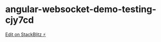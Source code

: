 # angular-websocket-demo-testing-cjy7cd

[Edit on StackBlitz ⚡️](https://stackblitz.com/edit/angular-websocket-demo-testing-cjy7cd)